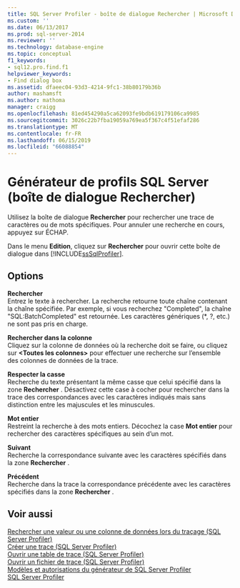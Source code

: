 ```yaml
---
title: SQL Server Profiler - boîte de dialogue Rechercher | Microsoft Docs
ms.custom: ''
ms.date: 06/13/2017
ms.prod: sql-server-2014
ms.reviewer: ''
ms.technology: database-engine
ms.topic: conceptual
f1_keywords:
- sql12.pro.find.f1
helpviewer_keywords:
- Find dialog box
ms.assetid: dfaeec04-93d3-4214-9fc1-38b80179b36b
author: mashamsft
ms.author: mathoma
manager: craigg
ms.openlocfilehash: 81ed454290a5ca62093fe9bdb619179106ca9985
ms.sourcegitcommit: 3026c22b7fba19059a769ea5f367c4f51efaf286
ms.translationtype: MT
ms.contentlocale: fr-FR
ms.lasthandoff: 06/15/2019
ms.locfileid: "66088854"
---
```

# <a name="sql-server-profiler---find-dialog-box"></a>Générateur de profils SQL Server (boîte de dialogue Rechercher)
  Utilisez la boîte de dialogue **Rechercher** pour rechercher une trace de caractères ou de mots spécifiques. Pour annuler une recherche en cours, appuyez sur ÉCHAP.  
  
 Dans le menu **Edition**, cliquez sur **Rechercher** pour ouvrir cette boîte de dialogue dans [!INCLUDE[ssSqlProfiler](../includes/sssqlprofiler-md.md)].  
  
## <a name="options"></a>Options  
 **Rechercher**  
 Entrez le texte à rechercher. La recherche retourne toute chaîne contenant la chaîne spécifiée. Par exemple, si vous recherchez "Completed", la chaîne "SQL:BatchCompleted" est retournée. Les caractères génériques (*, ?, etc.) ne sont pas pris en charge.  
  
 **Rechercher dans la colonne**  
 Cliquez sur la colonne de données où la recherche doit se faire, ou cliquez sur **\<Toutes les colonnes>** pour effectuer une recherche sur l’ensemble des colonnes de données de la trace.  
  
 **Respecter la casse**  
 Recherche du texte présentant la même casse que celui spécifié dans la zone **Rechercher** . Désactivez cette case à cocher pour rechercher dans la trace des correspondances avec les caractères indiqués mais sans distinction entre les majuscules et les minuscules.  
  
 **Mot entier**  
 Restreint la recherche à des mots entiers. Décochez la case **Mot entier** pour rechercher des caractères spécifiques au sein d’un mot.  
  
 **Suivant**  
 Recherche la correspondance suivante avec les caractères spécifiés dans la zone **Rechercher** .  
  
 **Précédent**  
 Recherche dans la trace la correspondance précédente avec les caractères spécifiés dans la zone **Rechercher** .  
  
## <a name="see-also"></a>Voir aussi  
 [Rechercher une valeur ou une colonne de données lors du traçage &#40;SQL Server Profiler&#41;](../tools/sql-server-profiler/find-a-value-or-data-column-while-tracing-sql-server-profiler.md)   
 [Créer une trace &#40;SQL Server Profiler&#41;](../tools/sql-server-profiler/create-a-trace-sql-server-profiler.md)   
 [Ouvrir une table de trace &#40;SQL Server Profiler&#41;](../tools/sql-server-profiler/open-a-trace-table-sql-server-profiler.md)   
 [Ouvrir un fichier de trace &#40;SQL Server Profiler&#41;](../tools/sql-server-profiler/open-a-trace-file-sql-server-profiler.md)   
 [Modèles et autorisations du générateur de SQL Server Profiler](../tools/sql-server-profiler/sql-server-profiler-templates-and-permissions.md)   
 [SQL Server Profiler](../tools/sql-server-profiler/sql-server-profiler.md)  
  
  
